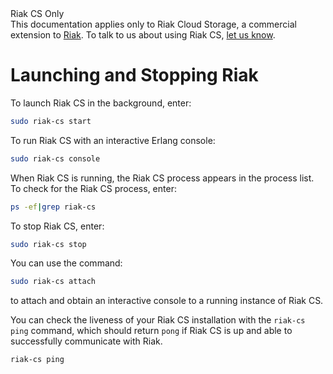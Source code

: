 <div class="info"><div class="title">Riak CS Only</div>This documentation applies only to Riak Cloud Storage, a commercial extension to <a href="http://wiki.basho.com/Riak.html">Riak</a>. To talk to us about using Riak CS, <a href="http://info.basho.com/Wiki_Contact_RiakCS.html" target="_blank">let us know</a>.</div>

# Launching and Stopping Riak
To launch Riak CS in the background, enter:

```bash
sudo riak-cs start
```

To run Riak CS with an interactive Erlang console:

```bash
sudo riak-cs console
```

When Riak CS is running, the Riak CS process appears in the process list. To check for the Riak CS process, enter:

```bash
ps -ef|grep riak-cs
```

To stop Riak CS, enter:

```bash
sudo riak-cs stop
```

You can use the command:

```bash
sudo riak-cs attach
```

to attach and obtain an interactive console to a running instance of Riak CS.

You can check the liveness of your Riak CS installation with the `riak-cs ping` command, which should return `pong` if Riak CS is up and able to successfully communicate with Riak.

```bash
riak-cs ping
```
